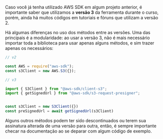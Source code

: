 Caso você já tenha utilizado AWS SDK em algum projeto anterior, é importante saber que utilizamos a **versão 3** da ferramenta durante o curso, porém, ainda há muitos códigos em tutoriais e fóruns que utilizam a versão 2.

Há algumas diferenças no uso dos métodos entre as versões. Uma das principais é a modularidade: ao usar a versão 3, não é mais necessário importar toda a biblioteca para usar apenas alguns métodos, e sim trazer apenas os necessários:

```js
// v2

const AWS = require("aws-sdk");
const s3Client = new AWS.S3({});
```

```js
// v3

import { S3Client } from "@aws-sdk/client-s3";
import { getSignedUrl } from "@aws-sdk/s3-request-presigner";


const s3Client = new S3Client({})
const preSignedUrl = await getSignedUrl(s3Client)
```

Alguns outros métodos podem ter sido descontinuados ou terem sua assinatura alterada de uma versão para outra, então, é sempre importante checar na documentação ao se deparar com algum código de exemplo.